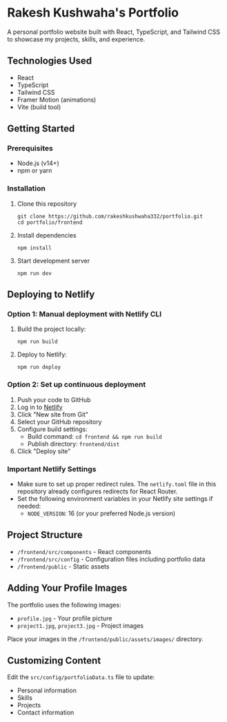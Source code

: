 # Rakesh Kushwaha's Portfolio

A personal portfolio website built with React, TypeScript, and Tailwind CSS to showcase my projects, skills, and experience.

## Technologies Used

- React
- TypeScript
- Tailwind CSS
- Framer Motion (animations)
- Vite (build tool)

## Getting Started

### Prerequisites

- Node.js (v14+)
- npm or yarn

### Installation

1. Clone this repository
   ```
   git clone https://github.com/rakeshkushwaha332/portfolio.git
   cd portfolio/frontend
   ```

2. Install dependencies
   ```
   npm install
   ```

3. Start development server
   ```
   npm run dev
   ```

## Deploying to Netlify

### Option 1: Manual deployment with Netlify CLI

1. Build the project locally:
   ```
   npm run build
   ```

2. Deploy to Netlify:
   ```
   npm run deploy
   ```

### Option 2: Set up continuous deployment

1. Push your code to GitHub
2. Log in to [Netlify](https://app.netlify.com/)
3. Click "New site from Git"
4. Select your GitHub repository
5. Configure build settings:
   - Build command: `cd frontend && npm run build`
   - Publish directory: `frontend/dist`
6. Click "Deploy site"

### Important Netlify Settings

- Make sure to set up proper redirect rules. The `netlify.toml` file in this repository already configures redirects for React Router.
- Set the following environment variables in your Netlify site settings if needed:
  - `NODE_VERSION`: 16 (or your preferred Node.js version)

## Project Structure

- `/frontend/src/components` - React components
- `/frontend/src/config` - Configuration files including portfolio data
- `/frontend/public` - Static assets

## Adding Your Profile Images

The portfolio uses the following images:
- `profile.jpg` - Your profile picture
- `project1.jpg`, `project3.jpg` - Project images

Place your images in the `/frontend/public/assets/images/` directory.

## Customizing Content

Edit the `src/config/portfolioData.ts` file to update:
- Personal information
- Skills
- Projects
- Contact information
